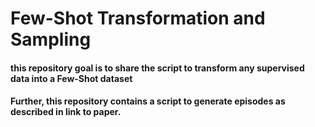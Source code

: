 # Few-Shot Transformation and Sampling 
#### this repository goal is to share the script to transform any supervised data into a Few-Shot dataset 
#### Further, this repository contains a script to generate episodes as described in link to paper.


